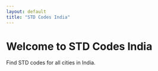 ```yaml
---
layout: default
title: "STD Codes India"
---
```


# Welcome to STD Codes India

Find STD codes for all cities in India.
